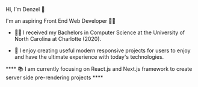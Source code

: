 Hi, I’m Denzel 👋

I'm an aspiring Front End Web Developer 👨‍💻

- 👨‍🎓 I received my Bachelors in Computer Science at the University of North Carolina at Charlotte (2020).

- 🎯 I enjoy creating useful modern responsive projects for users to enjoy and have the ultimate experience with today's technologies.

**** 📚 I am currently focusing on React.js and Next.js framework to create server side pre-rendering projects ****
<!---
dknsapatin/dknsapatin is a ✨ special ✨ repository because its `README.md` (this file) appears on your GitHub profile.
You can click the Preview link to take a look at your changes.
--->
